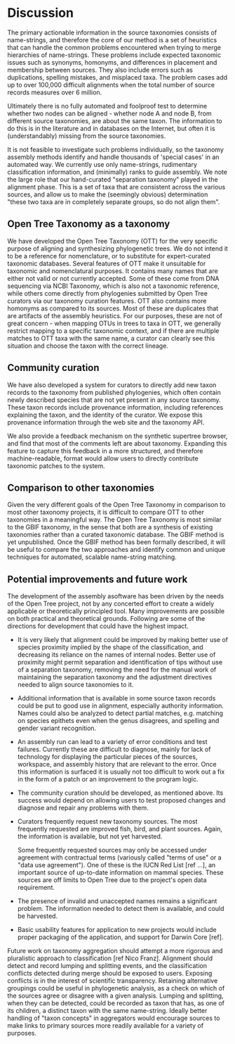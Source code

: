
# Discussion

The primary actionable information in the source taxonomies consists of
name-strings, and therefore the core of our method is a set of heuristics that
can handle the common problems encountered when trying to merge hierarchies of
name-strings. These problems include expected taxonomic issues such as synonyms,
homonyms, and differences in placement and membership between sources. They also
include errors such as duplications, spelling mistakes,
and misplaced taxa. The problem cases add up to over 100,000 difficult alignments when the total number of source records measures over 6 million.
<!-- 
Estimating the number of problems (first group):
choice made + ambiguous + ambiguous + reject
(+ 139845 8540 205 16228) = 164818

Estimating number of errors (second group):
There are no rank inconsistencies any more.
Number of duplications is estimated by number of ambiguities,
which is 8540 + 205.
Spelling errors - no way to know.
Number of id collisions (qid-based vs. alignment-based) is 7700,
according to comment in assemble_ott.py.
Misplaced taxa ... hard to say.
-->

Ultimately there is no fully automated and foolproof test to determine
whether two nodes can be aligned - whether node A and node B,
from different source taxonomies,
are about
the same taxon. The information to do this is in the
literature and in databases on the Internet, but often it is
(understandably) missing from the source taxonomies.

It is not feasible to investigate such problems individually, so the
taxonomy assembly methods identify and handle thousands of 'special
cases' in an automated way. We currently use only name-strings,
rudimentary classification information, and (minimally) ranks to guide assembly. We note the large role that our hand-curated "separation taxonomy" played in the alignment phase. This is a set of taxa that are consistent across the various sources, and allow us to make the (seemingly obvious) determination "these two taxa are in completely separate groups, so do not align them".

## Open Tree Taxonomy as a taxonomy

We have developed the Open Tree Taxonomy (OTT) for the very specific
purpose of aligning and synthesizing phylogenetic trees. We do not
intend it to be a reference for nomenclature, or to substitute for
expert-curated taxonomic databases. Several features of OTT make it
unsuitable for taxonomic and nomenclatural purposes. It contains
many names that are either not valid or not currently accepted. Some
of these come from DNA sequencing via NCBI Taxonomy, which is also not a
taxonomic reference, while others come directly from phylogenies
submitted by Open Tree curators via our taxonomy curation features. OTT
also contains more homonyms as compared to its sources. Most of these
are duplicates that are artifacts of the assembly heuristics. For our
purposes, these are not of great concern - when mapping OTUs in trees
to taxa in OTT, we generally restrict mapping to a specific taxonomic
context, and if there are multiple matches to OTT taxa with the same
name, a curator can clearly see this situation and choose the taxon
with the correct lineage.

## Community curation

We have also developed a system for curators to directly add new taxon records to the
taxonomy from published phylogenies, which often contain newly
described species that are not yet present in any source taxonomy.
These taxon records include provenance
information, including references explaining the taxon, and the identity of the curator. We
expose this provenance information through the web site and the taxonomy API.

We also provide a feedback mechanism on the synthetic supertree browser, and find that most of the comments left are about taxonomy. Expanding this feature to capture this feedback in a more structured, and therefore machine-readable, format would allow users to directly contribute taxonomic patches to the system.

## Comparison to other taxonomies

Given the very different goals of the Open Tree Taxonomy in comparison to most other taxonomy projects, it is difficult to compare OTT to other taxonomies in a meaningful way. The Open Tree Taxonomy is most similar to the GBIF taxonomy, in the sense that
both are a synthesis of existing taxonomies rather than a curated taxonomic database. The
GBIF method is yet unpublished. Once the GBIF method has been formally
described, it will be useful to compare the two approaches and identify
common and unique techniques for automated, scalable name-string matching.

## Potential improvements and future work

The development of the assembly asoftware has been driven by the needs
of the Open Tree project, not by any concerted effort to create a
widely applicable or theoretically principled tool.  Many improvements
are possible on both practical and theoretical grounds.  Following are
some of the directions for development that could have the highest
impact.

* It is very likely that alignment could be improved by making better
  use of species proximity implied by the shape of the classification,
  and decreasing its reliance on the names of
  internal nodes.  Better use of proximity might permit separation and
  identification of tips without use of a separation taxonomy,
  removing the need for the manual work of maintaining the separation
  taxonomy and the adjustment directives needed to align source taxonomies to it.

* Additional information that is available in some source taxon
  records could be put to good use in alignment, especially authority
  information.  Names could also be analyzed to detect partial
  matches, e.g. matching on species epithets even when the genus
  disagrees, and spelling and gender variant recognition.

* An assembly run can lead to a variety of error conditions and test
  failures.  Currently these are difficult to diagnose, mainly for
  lack of technology for displaying the particular pieces of the
  sources, workspace, and assembly history that
  are relevant to the error.  Once this information is surfaced it is
  usually not too difficult to work out a fix in the form of a patch
  or an improvement to the program logic.

* The community curation should be developed, as mentioned above.
  Its success would depend on allowing users to test proposed changes
  and diagnose and repair any problems with them.

* Curators frequently request new taxonomy sources.  The most frequently
  requested are improved fish, bird, and plant sources.  Again, the
  information is available, but not yet harvested.

  Some frequently requested sources may only be accessed under
  agreement with contractual terms (variously called "terms of use" or
  a "data use agreement").  One of these is the IUCN Red List [ref
  ...], an important source of up-to-date information on mammal
  species.  These sources are off limits to Open Tree due to the
  project's open data requirement.

* The presence of invalid and unaccepted names remains a significant
  problem.  The information needed to detect them is available,
  and could be harvested.

* Basic usability features for application to new projects would
  include proper packaging of the application, and support for Darwin
  Core [ref].

Future work on taxonomy aggregation should attempt a more rigorous and
pluralistic approach to classification [ref Nico Franz].  Alignment should detect and
record lumping and splitting events, and the classification conflicts
detected during merge should be exposed to users.  Exposing conflicts
is in the interest of scientific transparency.  Retaining alternative
groupings could be useful in phylogenetic analysis, as
a check on which of the sources agree or disagree with a given
analysis.  Lumping and splitting, when they can be detected, could be
recorded as taxon that has, as one of its children, a distinct taxon
with the same name-string.  Ideally better handling of "taxon
concepts" in aggregators would encourage sources to make links to
primary sources more readily available for a variety of
purposes.
